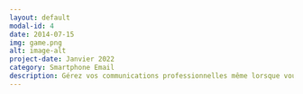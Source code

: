 ```yaml
---
layout: default
modal-id: 4
date: 2014-07-15
img: game.png
alt: image-alt
project-date: Janvier 2022
category: Smartphone Email
description: Gérez vos communications professionnelles même lorsque vous n'êtes pas à votre bureau. Les applications mobiles natives pour Mail, Mail Admin et Streams vous permettent de garder le contact en toute simplicité lors de vos déplacements.
---
```

